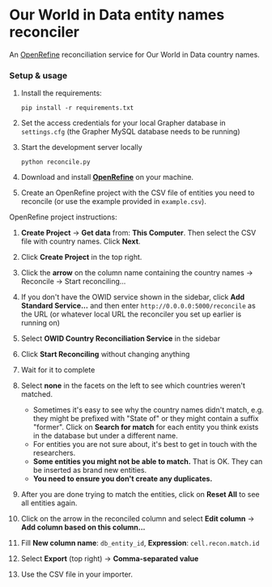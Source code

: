 # Our World in Data entity names reconciler

An [OpenRefine](https://openrefine.org/) reconciliation service for Our World in Data country names.

### Setup & usage

1. Install the requirements:
   ```
   pip install -r requirements.txt
   ```

2. Set the access credentials for your local Grapher database in `settings.cfg` (the Grapher MySQL database needs to be running)

3. Start the development server locally
   ```
   python reconcile.py
   ```

4. Download and install [**OpenRefine**](https://openrefine.org/download.html) on your machine.

5. Create an OpenRefine project with the CSV file of entities you need to reconcile (or use the example provided in `example.csv`).

OpenRefine project instructions:

1. **Create Project** → **Get data** from: **This Computer**. Then select the CSV file with country names. Click **Next**.
2. Click **Create Project** in the top right.
3. Click the **arrow** on the column name containing the country names → Reconcile → Start reconciling...
4. If you don't have the OWID service shown in the sidebar, click **Add Standard Service...** and then enter `http://0.0.0.0:5000/reconcile` as the URL (or whatever local URL the reconciler you set up earlier is running on)
5. Select **OWID Country Reconciliation Service** in the sidebar
6. Click **Start Reconciling** without changing anything
7. Wait for it to complete
8. Select **none** in the facets on the left to see which countries weren't matched.
   - Sometimes it's easy to see why the country names didn't match, e.g. they might be prefixed with "State of" or they might contain a suffix "former". Click on **Search for match** for each entity you think exists in the database but under a different name.
   - For entities you are not sure about, it's best to get in touch with the researchers.
   - **Some entities you might not be able to match.** That is OK. They can be inserted as brand new entities.
   - **You need to ensure you don't create any duplicates.**

9. After you are done trying to match the entities, click on **Reset All** to see all entities again.
10. Click on the arrow in the reconciled column and select **Edit column** → **Add column based on this column...**
11. Fill **New column name**: `db_entity_id`, **Expression**: `cell.recon.match.id`
12. Select **Export** (top right) → **Comma-separated value**
13. Use the CSV file in your importer.
